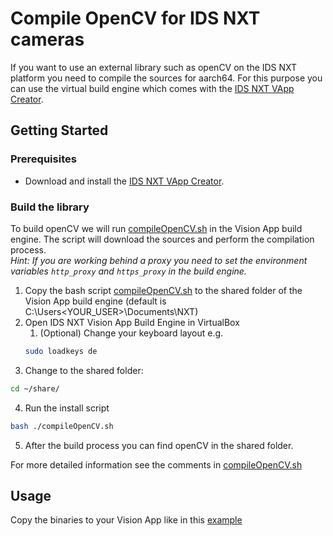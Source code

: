 # Compile OpenCV for IDS NXT cameras

If you want to use an external library such as openCV on the IDS NXT platform you need to compile the sources for aarch64.
For this purpose you can use the virtual build engine which comes with the [IDS NXT VApp Creator](https://en.ids-imaging.com/download-details/AS00029.html).  

## Getting Started
### Prerequisites
* Download and install the [IDS NXT VApp Creator](https://en.ids-imaging.com/download-details/AS00029.html).

### Build the library
To build openCV we will run [compileOpenCV.sh](compileOpenCV.sh) in the Vision App build engine. The script will download the sources and perform the compilation process.  
*Hint: If you are working behind a proxy you need to set the environment variables `http_proxy` and `https_proxy` in the build engine.*

1. Copy the bash script [compileOpenCV.sh](compileOpenCV.sh) to the shared folder of the Vision App build engine (default is C:\Users\<YOUR_USER>\Documents\NXT)
2. Open IDS NXT Vision App Build Engine in VirtualBox
    1. (Optional) Change your keyboard layout e.g.  
    ```bash
    sudo loadkeys de
    ```
3. Change to the shared folder:  
```bash
cd ~/share/
```
4. Run the install script  
```bash
bash ./compileOpenCV.sh
```
5. After the build process you can find openCV in the shared folder.

For more detailed information see the comments in [compileOpenCV.sh](compileOpenCV.sh)

## Usage
Copy the binaries to your Vision App like in this [example](../../vision-apps/FaceDetection-OpenCV/README.md)